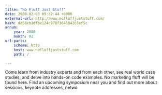 ```yaml
---
title: "No Fluff Just Stuff"
date: 2008-02-03 05:32:44 +0000
external-url: http://www.nofluffjuststuff.com/
hash: dd68cb3dfbe124c978f364104265ef5c
annum:
    year: 2008
    month: 02
url-parts:
    scheme: http
    host: www.nofluffjuststuff.com
    path: /

---
```


Come learn from industry experts and from each other, see real world case studies, and delve into hands-on code examples. No marketing fluff will be found here. Find an upcoming symposium near you and find out more about sessions, keynote addresses, netwo
